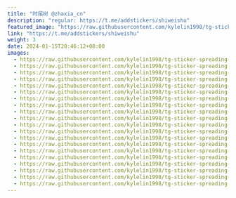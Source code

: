 ```yaml
---
title: "时尾树 @zhaxia_cn"
description: "regular: https://t.me/addstickers/shiweishu"
featured_image: "https://raw.githubusercontent.com/kylelin1998/tg-sticker-spreading-worldwide-images/main/img/85bed767-c07b-41ae-9a2c-64a6de5618d9.jpg"
link: "https://t.me/addstickers/shiweishu"
weight: 3
date: 2024-01-15T20:46:12+08:00
images:
  - https://raw.githubusercontent.com/kylelin1998/tg-sticker-spreading-worldwide-images/main/img/85bed767-c07b-41ae-9a2c-64a6de5618d9.jpg
  - https://raw.githubusercontent.com/kylelin1998/tg-sticker-spreading-worldwide-images/main/img/a8e494a4-dc00-4ece-b44b-7546522f4f26.jpg
  - https://raw.githubusercontent.com/kylelin1998/tg-sticker-spreading-worldwide-images/main/img/afb7d3ab-1102-41c3-baa9-1a8657338d1d.jpg
  - https://raw.githubusercontent.com/kylelin1998/tg-sticker-spreading-worldwide-images/main/img/eb743299-4821-42b2-8e06-5e32b4eb817a.jpg
  - https://raw.githubusercontent.com/kylelin1998/tg-sticker-spreading-worldwide-images/main/img/dc1ac889-e77d-45f3-8f68-cc6793944c25.jpg
  - https://raw.githubusercontent.com/kylelin1998/tg-sticker-spreading-worldwide-images/main/img/927eb835-b999-4ff6-883e-909dbe67bb40.jpg
  - https://raw.githubusercontent.com/kylelin1998/tg-sticker-spreading-worldwide-images/main/img/f84ddd24-dc9a-4d07-932a-b2aea015fa3b.jpg
  - https://raw.githubusercontent.com/kylelin1998/tg-sticker-spreading-worldwide-images/main/img/51ead762-c0d5-4863-90f8-c0969ed159de.jpg
  - https://raw.githubusercontent.com/kylelin1998/tg-sticker-spreading-worldwide-images/main/img/1352608f-b684-4ba9-a8a7-6a95cabe5246.jpg
  - https://raw.githubusercontent.com/kylelin1998/tg-sticker-spreading-worldwide-images/main/img/de4e64d2-8581-4f6a-bf68-930e028733d3.jpg
  - https://raw.githubusercontent.com/kylelin1998/tg-sticker-spreading-worldwide-images/main/img/9dab778b-de1a-4ca2-976a-1344565d7dcd.jpg
  - https://raw.githubusercontent.com/kylelin1998/tg-sticker-spreading-worldwide-images/main/img/1473d99b-3859-4d1b-85c0-89ab7cc7d1af.jpg
  - https://raw.githubusercontent.com/kylelin1998/tg-sticker-spreading-worldwide-images/main/img/5cdfe85d-ed8f-4fc6-97b7-3fa857df041c.jpg
  - https://raw.githubusercontent.com/kylelin1998/tg-sticker-spreading-worldwide-images/main/img/6475f3e3-4af0-4c13-a1d5-8c85b522ce9b.jpg
  - https://raw.githubusercontent.com/kylelin1998/tg-sticker-spreading-worldwide-images/main/img/470d8880-7b68-4fd6-84aa-689c4182d8a5.jpg
  - https://raw.githubusercontent.com/kylelin1998/tg-sticker-spreading-worldwide-images/main/img/cc0833c9-b572-4cb4-9674-2b9314db9ed5.jpg
  - https://raw.githubusercontent.com/kylelin1998/tg-sticker-spreading-worldwide-images/main/img/1b9683ed-ebca-4f30-9ac5-ab7bfcde08c8.jpg
  - https://raw.githubusercontent.com/kylelin1998/tg-sticker-spreading-worldwide-images/main/img/ce014164-8e44-4d3b-b47e-8530a5c79472.jpg
  - https://raw.githubusercontent.com/kylelin1998/tg-sticker-spreading-worldwide-images/main/img/f2e5e3a6-a52d-4b88-a8a2-eac5ed263b4d.jpg
  - https://raw.githubusercontent.com/kylelin1998/tg-sticker-spreading-worldwide-images/main/img/888420c2-a549-4a8a-88f0-897a66638187.jpg
---
```

